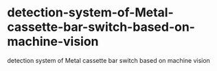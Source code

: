 # detection-system-of-Metal-cassette-bar-switch-based-on-machine-vision
detection system of Metal cassette bar switch based on machine vision
